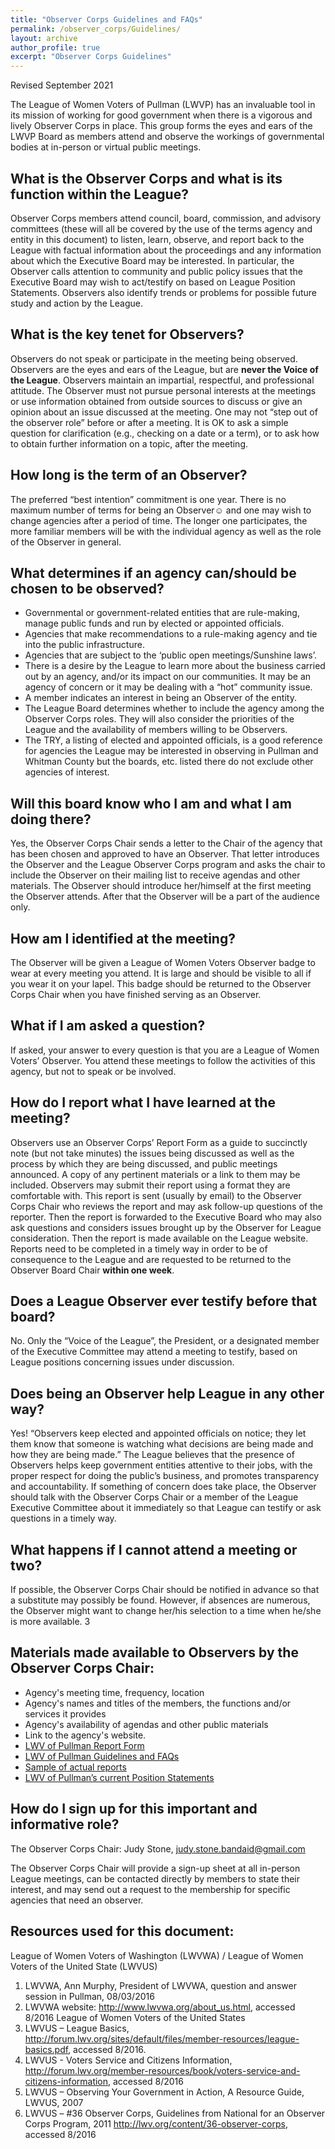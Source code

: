 ```yaml
---
title: "Observer Corps Guidelines and FAQs"
permalink: /observer_corps/Guidelines/
layout: archive
author_profile: true
excerpt: "Observer Corps Guidelines"
---
```


Revised September 2021

The League of Women Voters of Pullman (LWVP) has an invaluable tool in its mission of working for good government when there is a vigorous and lively Observer Corps in place. This group forms the eyes and ears of the LWVP Board as members attend and observe the workings of governmental bodies at in-person or virtual public meetings. 

## What is the Observer Corps and what is its function within the League?
Observer Corps members attend council, board, commission, and advisory committees (these will all be covered by the use of the terms agency and entity in this document) to listen, learn, observe, and report back to the League with factual information about the proceedings and any information about which the Executive Board may be interested. In particular, the Observer calls attention to community and public policy issues that the Executive Board may wish to act/testify on based on League Position Statements. Observers also identify trends or problems for possible future study and action by the League.

## What is the key tenet for Observers?
Observers do not speak or participate in the meeting being observed. Observers are the eyes and ears of the League, but are **never the Voice of the League**. Observers maintain an impartial, respectful, and professional attitude. The Observer must not pursue personal interests at the meetings or use information obtained from outside sources to discuss or give an opinion about an issue discussed at the meeting. One may not “step out of the observer role” before or after a meeting. It is OK to ask a simple question for clarification (e.g., checking on a date or a term), or to ask how to obtain further information on a topic, after the meeting. 

## How long is the term of an Observer?
The preferred “best intention” commitment is one year. There is no maximum number of terms for being an Observer☺ and one may wish to change agencies after a period of time. The longer one participates, the more familiar members will be with the individual agency as well as the role of the Observer in general. 

## What determines if an agency can/should be chosen to be observed?
* Governmental or government-related entities that are rule-making, manage public funds and run by elected or appointed officials. 
* Agencies that make recommendations to a rule-making agency and tie into the public infrastructure. 
* Agencies that are subject to the ‘public open meetings/Sunshine laws’. 
* There is a desire by the League to learn more about the business carried out by an agency, and/or its impact on our communities. It may be an agency of concern or it may be dealing with a “hot” community issue. 
* A member indicates an interest in being an Observer of the entity. 
* The League Board determines whether to include the agency among the Observer Corps roles. They will also consider the priorities of the League and the availability of members willing to be Observers. 
* The TRY, a listing of elected and appointed officials, is a good reference for agencies the League may be interested in observing in Pullman and Whitman County but the boards, etc. listed there do not exclude other agencies of interest. 



## Will this board know who I am and what I am doing there?
Yes, the Observer Corps Chair sends a letter to the Chair of the agency that has been chosen and approved to have an Observer. That letter introduces the Observer and the League Observer Corps program and asks the chair to include the Observer on their mailing list to receive agendas and other materials. The Observer should introduce her/himself at the first meeting the Observer attends. After that the Observer will be a part of the audience only. 

## How am I identified at the meeting?
The Observer will be given a League of Women Voters Observer badge to wear at every meeting you attend. It is large and should be visible to all if you wear it on your lapel. This badge should be returned to the Observer Corps Chair when you have finished serving as an Observer.

## What if I am asked a question?
If asked, your answer to every question is that you are a League of Women Voters’ Observer. You attend these meetings to follow the activities of this agency, but not to speak or be involved. 

## How do I report what I have learned at the meeting?
Observers use an Observer Corps’ Report Form as a guide to succinctly note (but not take minutes) the issues being discussed as well as the process by which they are being discussed, and public meetings announced. A copy of any pertinent materials or a link to them may be included. Observers may submit their report using a format they are comfortable with. This report is sent (usually by email) to the Observer Corps Chair who reviews the report and may ask follow-up questions of the reporter. Then the report is forwarded to the Executive Board who may also ask questions and considers issues brought up by the Observer for League consideration. Then the report is made available on the League website. Reports need to be completed in a timely way in order to be of consequence to the League and are requested to be returned to the Observer Board Chair **within one week**. 

## Does a League Observer ever testify before that board?
No. Only the “Voice of the League”, the President, or a designated member of the Executive Committee may attend a meeting to testify, based on League positions concerning issues under discussion.

## Does being an Observer help League in any other way?
Yes! “Observers keep elected and appointed officials on notice; they let them know that someone is watching what decisions are being made and how they are being made.” The League believes that the presence of Observers helps keep government entities attentive to their jobs, with the proper respect for doing the public’s business, and promotes transparency and accountability. If something of concern does take place, the Observer should talk with the Observer Corps Chair or a member of the League Executive Committee about it immediately so that League can testify or ask questions in a timely way. 

## What happens if I cannot attend a meeting or two?
If possible, the Observer Corps Chair should be notified in advance so that a substitute may possibly be found. However, if absences are numerous, the Observer might want to change her/his selection to a time when he/she is more available. 3 

## Materials made available to Observers by the Observer Corps Chair:
* Agency's meeting time, frequency, location
* Agency's names and titles of the members, the functions and/or services it provides
* Agency's availability of agendas and other public materials
* Link to the agency's website. 
* [LWV of Pullman Report Form](https://github.com/LWVPullman/LeagueWebsite/blob/carolyn-branch/assets/PDFs/ObserverCorpReports/ReportForm8-2019.pdf)
* [LWV of Pullman Guidelines and FAQs](https://github.com/LWVPullman/LeagueWebsite/blob/carolyn-branch/assets/PDFs/ObserverCorpReports/Observor_GuidelinesFAQs-2021-09.pdf)
* [Sample of actual reports](https://lwvpullman.github.io/LeagueWebsite/observer_corps/Observer_reports/)
* [LWV of Pullman’s current Position Statements](https://lwvpullman.github.io/LeagueWebsite/advocacy/League_positions/)

## How do I sign up for this important and informative role?
The Observer Corps Chair: Judy Stone, judy.stone.bandaid@gmail.com

The Observer Corps Chair will provide a sign-up sheet at all in-person League meetings, can be contacted directly by members to state their interest, and may send out a request to the membership for specific agencies that need an observer.

## Resources used for this document:
League of Women Voters of Washington (LWVWA) / League of Women Voters of the United State (LWVUS)
1.	LWVWA, Ann Murphy, President of LWVWA, question and answer session in Pullman, 08/03/2016
2.	LWVWA website: http://www.lwvwa.org/about_us.html, accessed 8/2016
League of Women Voters of the United States
3.	LWVUS – League Basics, http://forum.lwv.org/sites/default/files/member-resources/league-basics.pdf,
accessed 8/2016.
4.	LWVUS - Voters Service and Citizens Information, http://forum.lwv.org/member-resources/book/voters-service-and-citizens-information, accessed 8/2016
5.	LWVUS – Observing Your Government in Action, A Resource Guide, LWVUS, 2007
6.	LWVUS – #36 Observer Corps, Guidelines from National for an Observer Corps Program, 2011
http://lwv.org/content/36-observer-corps, accessed 8/2016
